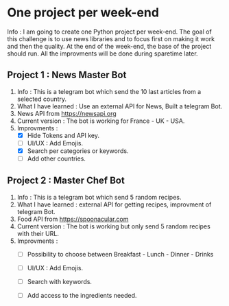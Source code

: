 # One project per week-end

Info : I am going to create one Python project per week-end. The goal of this challenge is to use news libraries and to focus first on making it work and then the quality. At the end of the week-end, the base of the project should run. All the improvments will be done during sparetime later.

## Project 1 : News Master Bot
  1. Info : This is a telegram bot which send the 10 last articles from a selected country.
  1. What I have learned : Use an external API for News, Built a telegram Bot.
  1. News API from https://newsapi.org
  1. Current version : The bot is working for France - UK - USA. 
  1. Improvments :
      - [X] Hide Tokens and API key.
      - [ ] UI/UX : Add Emojis.
      - [X] Search per categories or keywords.
      - [ ] Add other countries.
      
## Project 2 : Master Chef Bot 
  1. Info : This is a telegram bot which send 5 random recipes. 
  1. What I have learned : external API for getting recipes, improvment of telegram Bot.
  1. Food API from https://spoonacular.com
  1. Current version : The bot is working but only send 5 random recipes with their URL.
  1. Improvments :
      - [ ] Possibility to choose between Breakfast - Lunch - Dinner - Drinks
      - [ ] UI/UX : Add Emojis.
      - [ ] Search with keywords.
      - [ ] Add access to the ingredients needed.
  
